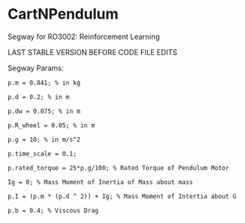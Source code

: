 # CartNPendulum
Segway for RO3002: Reinforcement Learning

LAST STABLE VERSION BEFORE CODE FILE EDITS
​

Segway Params:
    
    p.m = 0.841; % in kg
    
    p.d = 0.2; % in m
    
    p.dw = 0.075; % in m
    
    p.R_wheel = 0.05; % in m
    
    p.g = 10; % in m/s^2 
    
    p.time_scale = 0.1;
    
    p.rated_torque = 25*p.g/100; % Rated Torque of Pendulum Motor
    
    Ig = 0; % Mass Moment of Inertia of Mass about mass
    
    p.I = (p.m * (p.d ^ 2)) + Ig; % Mass Moment of Intertia about G
    
    p.b = 0.4; % Viscous Drag
